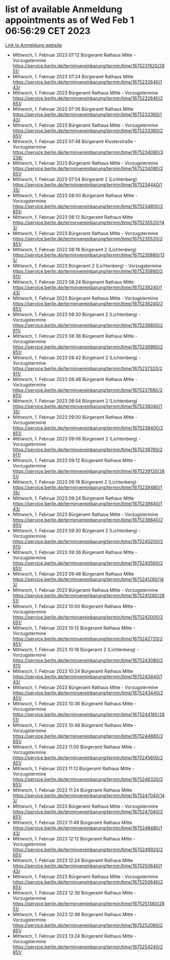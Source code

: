 # list of available Anmeldung appointments as of Wed Feb  1 06:56:29 CET 2023
[Link to Anmeldung website](https://service.berlin.de/terminvereinbarung/termin/tag.php?termin=0&anliegen[]=120686&dienstleisterlist=122210,122217,327316,122219,327312,122227,327314,122231,327346,122243,327348,122252,329742,122260,329745,122262,329748,122254,329751,122271,327278,122273,327274,122277,327276,330436,122280,327294,122282,327290,122284,327292,327539,122291,327270,122285,327266,122286,327264,122296,327268,150230,329760,122301,327282,122297,327286,122294,327284,122312,329763,122314,329775,122304,327330,122311,327334,122309,327332,122281,327352,122279,329772,122276,327324,122274,327326,122267,329766,122246,327318,122251,327320,122257,327322,122208,327298,122226,327300,121362,121364&herkunft=http%3A%2F%2Fservice.berlin.de%2Fdienstleistung%2F120686%2F)
- Mittwoch, 1. Februar 2023 07:12 Bürgeramt Rathaus Mitte - Vorzugstermine https://service.berlin.de/terminvereinbarung/termin/time/1675231920/2851/
- Mittwoch, 1. Februar 2023 07:24 Bürgeramt Rathaus Mitte https://service.berlin.de/terminvereinbarung/termin/time/1675232640/143/
- Mittwoch, 1. Februar 2023  Bürgeramt Rathaus Mitte - Vorzugstermine https://service.berlin.de/terminvereinbarung/termin/time/1675232640/2851/
- Mittwoch, 1. Februar 2023 07:36 Bürgeramt Rathaus Mitte https://service.berlin.de/terminvereinbarung/termin/time/1675233360/143/
- Mittwoch, 1. Februar 2023  Bürgeramt Rathaus Mitte - Vorzugstermine https://service.berlin.de/terminvereinbarung/termin/time/1675233360/2851/
- Mittwoch, 1. Februar 2023 07:48 Bürgeramt Klosterstraße - Vorzugstermine https://service.berlin.de/terminvereinbarung/termin/time/1675234080/3238/
- Mittwoch, 1. Februar 2023  Bürgeramt Rathaus Mitte - Vorzugstermine https://service.berlin.de/terminvereinbarung/termin/time/1675234080/2851/
- Mittwoch, 1. Februar 2023 07:54 Bürgeramt 2 (Lichtenberg) https://service.berlin.de/terminvereinbarung/termin/time/1675234440/135/
- Mittwoch, 1. Februar 2023 08:00 Bürgeramt Rathaus Mitte - Vorzugstermine https://service.berlin.de/terminvereinbarung/termin/time/1675234800/2851/
- Mittwoch, 1. Februar 2023 08:12 Bürgeramt Rathaus Mitte https://service.berlin.de/terminvereinbarung/termin/time/1675235520/143/
- Mittwoch, 1. Februar 2023  Bürgeramt Rathaus Mitte - Vorzugstermine https://service.berlin.de/terminvereinbarung/termin/time/1675235520/2851/
- Mittwoch, 1. Februar 2023 08:18 Bürgeramt 2 (Lichtenberg) https://service.berlin.de/terminvereinbarung/termin/time/1675235880/135/
- Mittwoch, 1. Februar 2023  Bürgeramt 2 (Lichtenberg) - Vorzugstermine https://service.berlin.de/terminvereinbarung/termin/time/1675235880/2911/
- Mittwoch, 1. Februar 2023 08:24 Bürgeramt Rathaus Mitte https://service.berlin.de/terminvereinbarung/termin/time/1675236240/143/
- Mittwoch, 1. Februar 2023  Bürgeramt Rathaus Mitte - Vorzugstermine https://service.berlin.de/terminvereinbarung/termin/time/1675236240/2851/
- Mittwoch, 1. Februar 2023 08:30 Bürgeramt 2 (Lichtenberg) - Vorzugstermine https://service.berlin.de/terminvereinbarung/termin/time/1675236600/2911/
- Mittwoch, 1. Februar 2023 08:36 Bürgeramt Rathaus Mitte - Vorzugstermine https://service.berlin.de/terminvereinbarung/termin/time/1675236960/2851/
- Mittwoch, 1. Februar 2023 08:42 Bürgeramt 2 (Lichtenberg) - Vorzugstermine https://service.berlin.de/terminvereinbarung/termin/time/1675237320/2911/
- Mittwoch, 1. Februar 2023 08:48 Bürgeramt Rathaus Mitte - Vorzugstermine https://service.berlin.de/terminvereinbarung/termin/time/1675237680/2851/
- Mittwoch, 1. Februar 2023 08:54 Bürgeramt 2 (Lichtenberg) https://service.berlin.de/terminvereinbarung/termin/time/1675238040/135/
- Mittwoch, 1. Februar 2023 09:00 Bürgeramt Rathaus Mitte - Vorzugstermine https://service.berlin.de/terminvereinbarung/termin/time/1675238400/2851/
- Mittwoch, 1. Februar 2023 09:06 Bürgeramt 2 (Lichtenberg) - Vorzugstermine https://service.berlin.de/terminvereinbarung/termin/time/1675238760/2911/
- Mittwoch, 1. Februar 2023 09:12 Bürgeramt Rathaus Mitte - Vorzugstermine https://service.berlin.de/terminvereinbarung/termin/time/1675239120/2851/
- Mittwoch, 1. Februar 2023 09:18 Bürgeramt 2 (Lichtenberg) https://service.berlin.de/terminvereinbarung/termin/time/1675239480/135/
- Mittwoch, 1. Februar 2023 09:24 Bürgeramt Rathaus Mitte https://service.berlin.de/terminvereinbarung/termin/time/1675239840/143/
- Mittwoch, 1. Februar 2023  Bürgeramt Rathaus Mitte - Vorzugstermine https://service.berlin.de/terminvereinbarung/termin/time/1675239840/2851/
- Mittwoch, 1. Februar 2023 09:30 Bürgeramt 2 (Lichtenberg) - Vorzugstermine https://service.berlin.de/terminvereinbarung/termin/time/1675240200/2911/
- Mittwoch, 1. Februar 2023 09:36 Bürgeramt Rathaus Mitte - Vorzugstermine https://service.berlin.de/terminvereinbarung/termin/time/1675240560/2851/
- Mittwoch, 1. Februar 2023 09:48 Bürgeramt Rathaus Mitte https://service.berlin.de/terminvereinbarung/termin/time/1675241280/143/
- Mittwoch, 1. Februar 2023  Bürgeramt Rathaus Mitte - Vorzugstermine https://service.berlin.de/terminvereinbarung/termin/time/1675241280/2851/
- Mittwoch, 1. Februar 2023 10:00 Bürgeramt Rathaus Mitte - Vorzugstermine https://service.berlin.de/terminvereinbarung/termin/time/1675242000/2851/
- Mittwoch, 1. Februar 2023 10:12 Bürgeramt Rathaus Mitte - Vorzugstermine https://service.berlin.de/terminvereinbarung/termin/time/1675242720/2851/
- Mittwoch, 1. Februar 2023 10:18 Bürgeramt 2 (Lichtenberg) - Vorzugstermine https://service.berlin.de/terminvereinbarung/termin/time/1675243080/2911/
- Mittwoch, 1. Februar 2023 10:24 Bürgeramt Rathaus Mitte https://service.berlin.de/terminvereinbarung/termin/time/1675243440/143/
- Mittwoch, 1. Februar 2023  Bürgeramt Rathaus Mitte - Vorzugstermine https://service.berlin.de/terminvereinbarung/termin/time/1675243440/2851/
- Mittwoch, 1. Februar 2023 10:36 Bürgeramt Rathaus Mitte - Vorzugstermine https://service.berlin.de/terminvereinbarung/termin/time/1675244160/2851/
- Mittwoch, 1. Februar 2023 10:48 Bürgeramt Rathaus Mitte - Vorzugstermine https://service.berlin.de/terminvereinbarung/termin/time/1675244880/2851/
- Mittwoch, 1. Februar 2023 11:00 Bürgeramt Rathaus Mitte - Vorzugstermine https://service.berlin.de/terminvereinbarung/termin/time/1675245600/2851/
- Mittwoch, 1. Februar 2023 11:12 Bürgeramt Rathaus Mitte - Vorzugstermine https://service.berlin.de/terminvereinbarung/termin/time/1675246320/2851/
- Mittwoch, 1. Februar 2023 11:24 Bürgeramt Rathaus Mitte https://service.berlin.de/terminvereinbarung/termin/time/1675247040/143/
- Mittwoch, 1. Februar 2023  Bürgeramt Rathaus Mitte - Vorzugstermine https://service.berlin.de/terminvereinbarung/termin/time/1675247040/2851/
- Mittwoch, 1. Februar 2023 11:48 Bürgeramt Rathaus Mitte https://service.berlin.de/terminvereinbarung/termin/time/1675248480/143/
- Mittwoch, 1. Februar 2023 12:12 Bürgeramt Rathaus Mitte - Vorzugstermine https://service.berlin.de/terminvereinbarung/termin/time/1675249920/2851/
- Mittwoch, 1. Februar 2023 12:24 Bürgeramt Rathaus Mitte https://service.berlin.de/terminvereinbarung/termin/time/1675250640/143/
- Mittwoch, 1. Februar 2023  Bürgeramt Rathaus Mitte - Vorzugstermine https://service.berlin.de/terminvereinbarung/termin/time/1675250640/2851/
- Mittwoch, 1. Februar 2023 12:36 Bürgeramt Rathaus Mitte - Vorzugstermine https://service.berlin.de/terminvereinbarung/termin/time/1675251360/2851/
- Mittwoch, 1. Februar 2023 12:48 Bürgeramt Rathaus Mitte - Vorzugstermine https://service.berlin.de/terminvereinbarung/termin/time/1675252080/2851/
- Mittwoch, 1. Februar 2023 13:24 Bürgeramt Rathaus Mitte - Vorzugstermine https://service.berlin.de/terminvereinbarung/termin/time/1675254240/2851/
